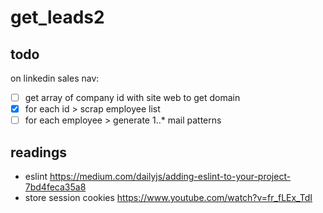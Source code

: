 # get_leads2

## todo
on linkedin sales nav:
- [ ] get array of company id with site web to get domain
- [x] for each id > scrap employee list
- [ ] for each employee > generate 1..* mail patterns

## readings
- eslint https://medium.com/dailyjs/adding-eslint-to-your-project-7bd4feca35a8
- store session cookies https://www.youtube.com/watch?v=fr_fLEx_TdI
